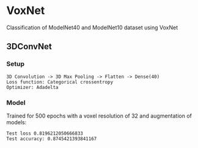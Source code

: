 # VoxNet
Classification of ModelNet40 and ModelNet10 dataset using VoxNet

## 3DConvNet
### Setup
```
3D Convolution -> 3D Max Pooling -> Flatten -> Dense(40)
Loss function: Categorical crossentropy
Optimizer: Adadelta
```
### Model
Trained for 500 epochs with a voxel resolution of 32 and augmentation of models:
```
Test loss 0.8196212050666833
Test accuracy: 0.8745421393841167
